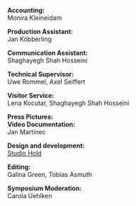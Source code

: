 **Accounting:**  
Monira Kleineidam

**Production Assistant:**  
Jan Köbberling

**Communication Assistant:**  
Shaghayegh Shah Hosseini

**Technical Supervisor:**  
Uwe Rommel, Axel Seiffert

**Visitor Service:**  
Lena Kocutar, Shaghayegh Shah Hosseini

**Press Pictures:**  
**Video Documentation:**  
Jan Martinec

**Design and development:**  
[Studio Hold](https://theholding.page/)

**Editing:**  
Galina Green, Tobias Asmuth

**Symposium Moderation:**  
Carola Uehlken
